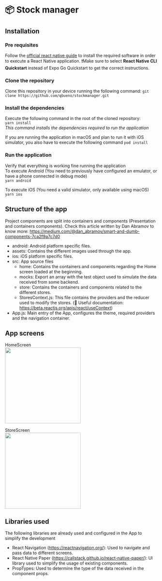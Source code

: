 # 📦 Stock manager

## Installation

### Pre requisites

Follow the [official react native guide](https://reactnative.dev/docs/environment-setup) to install the required software in order to execute a React Native application.
❗️Make sure to select **React Native CLI Quickstart** instead of Expo Go Quickstart to get the correct instructions.

### Clone the repository

Clone this repository in your device running the following command:
`git clone https://github.com/qbueno/stockmanager.git`

### Install the dependencies

Execute the following command in the root of the cloned repository:  
`yarn install`  
_This command installs the dependencies required to run the application_

If you are running the application in macOS and plan to run it with iOS simulator, you also have to execute the following command `pod install`

### Run the application

Verify that everything is working fine running the application  
To execute Android (You need to previously have configured an emulator, or have a phone connected in debug mode)  
`yarn android`

To execute iOS (You need a valid simulator, only available using macOS)  
`yarn ios`

## Structure of the app

Project components are split into containers and components (Presentation and containers components). Check this article written by Dan Abramov to know more: https://medium.com/@dan_abramov/smart-and-dumb-components-7ca2f9a7c7d0

- android: Android platform specific files.
- assets: Contains the different images used through the app.
- ios: iOS platform specific files.
- src: App source files
  - home: Contains the containers and components regarding the Home screen loaded at the beginning.
  - mocks: Export an array with the test object used to simulate the data received from some backend.
  - store: Contains the containers and components related to the different stores.
  - StoresContext.js: This file contains the providers and the reducer used to modify the stores. (📝 Useful documentation: https://beta.reactjs.org/apis/react/useContext)
- App.js: Main entry of the App, configures the theme, required providers and the navigation container.

## App screens

HomeScreen  
<img src="https://user-images.githubusercontent.com/9643358/202224279-5bdb2541-e012-4ce4-8314-b90bcd192129.png" width="250">

StoreScreen  
<img src="https://user-images.githubusercontent.com/9643358/202224564-064596b2-93c0-4e27-ae30-77d6177e3ff5.png" width="250">

## Libraries used

The following libraries are already used and configured in the App to simplify the development

- React Navigation (https://reactnavigation.org/): Used to navigate and pass data to different screens.
- React Native Paper (https://callstack.github.io/react-native-paper/): UI library used to simplify the usage of existing components.
- PropTypes: Used to determine the type of the data received in the component props.
